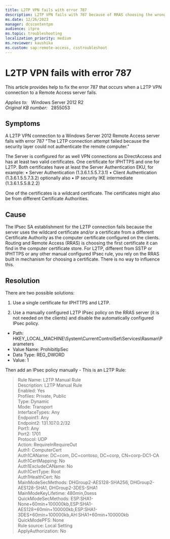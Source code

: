 ```yaml
---
title: L2TP VPN fails with error 787
description: L2TP VPN fails with 787 because of RRAS choosing the wrong certificate.
ms.date: 12/26/2023
manager: dcscontentpm
audience: itpro
ms.topic: troubleshooting
localization_priority: medium
ms.reviewer: kaushika
ms.custom: sap:remote-access, csstroubleshoot
---
```

# L2TP VPN fails with error 787

This article provides help to fix the error 787 that occurs when a L2TP VPN connection to a Remote Access server fails.

_Applies to:_ &nbsp; Windows Server 2012 R2  
_Original KB number:_ &nbsp; 2855053

## Symptoms

A L2TP VPN connection to a Windows Server 2012 Remote Access server fails with error 787 "The L2TP connection attempt failed because the security layer could not authenticate the remote computer."

The Server is configured for as well VPN connections as DirectAccess and has at least two valid certificates. One certificate for IPHTTPS and one for L2TP. Both certificates have at least the Server Authentication EKU, for example:
• Server Authentication (1.3.6.1.5.5.7.3.1)
• Client Authentication (1.3.6.1.5.5.7.3.2)
optionally also
• IP security IKE intermediate (1.3.6.1.5.5.8.2.2)

One of the certificates is a wildcard certificate.
The certificates might also be from different Certificate Authorities.

## Cause

The IPsec SA establishment for the L2TP connection fails because the server uses the wildcard certificate and/or a certificate from a different Certificate Authority as the computer certificate configured on the clients.
Routing and Remote Access (RRAS) is choosing the first certificate it can find in the computer certificate store.
For L2TP, different from SSTP or IPHTTPS or any other manual configured IPsec rule, you rely on the RRAS built in mechanism for choosing a certificate. There is no way to influence this.

## Resolution

There are two possible solutions:

1) Use a single certificate for IPHTTPS and L2TP.

2) Use a manually configured L2TP IPsec policy on the RRAS server (it is not needed on the clients) and disable the automatically configured IPsec policy.

- Path: HKEY_LOCAL_MACHINE\System\CurrentControlSet\Services\Rasman\Parameters 
- Value Name: ProhibitIpSec 
- Data Type: REG_DWORD 
- Value: 1

Then add an IPsec policy manually - This is an L2TP Rule:

> Rule Name: L2TP Manual Rule  
Description: L2TP Manual Rule  
Enabled: Yes  
Profiles: Private, Public  
Type: Dynamic  
Mode: Transport  
InterfaceTypes: Any  
Endpoint1: Any  
Endpoint2: 131.107.0.2/32  
Port1: Any  
Port2: 1701  
Protocol: UDP  
Action: RequireInRequireOut  
Auth1: ComputerCert  
Auth1CAName: DC=com, DC=contoso, DC=corp, CN=corp-DC1-CA  
Auth1CertMapping: No  
Auth1ExcludeCAName: No  
Auth1CertType: Root  
Auth1HealthCert: No  
MainModeSecMethods: DHGroup2-AES128-SHA256, DHGroup2-AES128-SHA1, DHGroup2-3DES-SHA1  
MainModeKeyLifetime: 480min,0sess  
QuickModeSecMethods: ESP:SHA1-None+60min+100000kb,ESP:SHA1-AES128+60min+100000kb,ESP:SHA1-3DES+60min+100000kb,AH:SHA1+60min+100000kb  
QuickModePFS: None  
Rule source: Local Setting  
ApplyAuthorization: No
